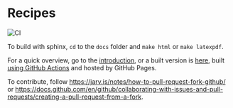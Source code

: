 # Recipes

![CI](https://github.com/carlogico/Recipes/workflows/CI/badge.svg?branch=feature%2Fbuild-gh-pages)

To build with sphinx, `cd` to the `docs` folder and `make html` or `make latexpdf`.

For a quick overview, go to the [introduction](docs/source/Recipes/Introduction/Introduction.rst),
or a built version is [here](https://carlogico.github.io/Recipes/index.html), built
[using GitHub Actions](.github/workflows/main.yml) and hosted by GitHub Pages.

To contribute, follow https://jarv.is/notes/how-to-pull-request-fork-github/ or https://docs.github.com/en/github/collaborating-with-issues-and-pull-requests/creating-a-pull-request-from-a-fork.